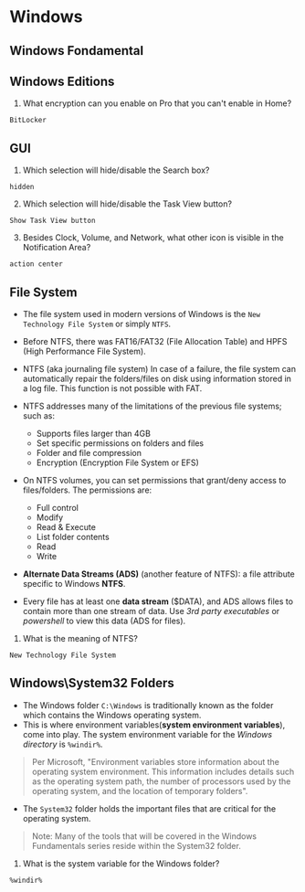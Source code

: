 # Windows

## Windows Fondamental

## Windows Editions

1. What encryption can you enable on Pro that you can't enable in Home?

```
BitLocker
```

## GUI

1. Which selection will hide/disable the Search box?

```
hidden
```

2. Which selection will hide/disable the Task View button?

```
Show Task View button
```

3. Besides Clock, Volume, and Network, what other icon is visible in the Notification Area?


```
action center
```

## File System

* The file system used in modern versions of Windows is the ```New Technology File System``` or simply ```NTFS```.
* Before NTFS, there was FAT16/FAT32 (File Allocation Table) and HPFS (High Performance File System).
* NTFS (aka journaling file system) In case of a failure, the file system can automatically repair the folders/files on disk using information stored in a log file. This function is not possible with FAT.  
* NTFS addresses many of the limitations of the previous file systems; such as:
    * Supports files larger than 4GB
    * Set specific permissions on folders and files
    * Folder and file compression
    * Encryption (Encryption File System or EFS)

* On NTFS volumes, you can set permissions that grant/deny access to files/folders. The permissions are:

    * Full control
    * Modify
    * Read & Execute
    * List folder contents
    * Read
    * Write
* **Alternate Data Streams (ADS)** (another feature of NTFS): a file attribute specific to Windows **NTFS**. 
* Every file has at least one **data stream** ($DATA), and ADS allows files to contain more than one stream of data. Use *3rd party executables* or *powershell* to view this data (ADS for files).



1. What is the meaning of NTFS?

```
New Technology File System
```

## Windows\System32 Folders

* The Windows folder ```C:\Windows``` is traditionally known as the folder which contains the Windows operating system. 
* This is where environment variables(**system environment variables**), come into play. The system  environment variable for the *Windows directory* is ```%windir%```.

> Per Microsoft, "Environment variables store information about the operating system environment. This information includes details such as the operating system path, the number of processors used by the operating system, and the location of temporary folders".

* The ```System32``` folder holds the important files that are critical for the operating system.

> Note: Many of the tools that will be covered in the Windows Fundamentals series reside within the System32 folder. 

1. What is the system variable for the Windows folder?

```
%windir%
```